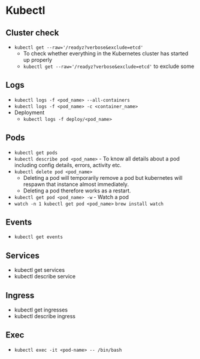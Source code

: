 # Kubectl

## Cluster check
* `kubectl get --raw='/readyz?verbose&exclude=etcd'`
  * To check whether everything in the Kubernetes cluster has started up properly 
  * `kubectl get --raw='/readyz?verbose&exclude=etcd'` to exclude some

## Logs

* `kubectl logs -f <pod_name> --all-containers`
* `kubectl logs -f <pod_name> -c <container_name>`
* Deployment
  * `kubectl logs -f deploy/<pod_name>`

## Pods

* `kubectl get pods`
* `kubectl describe pod <pod_name>` - To know all details about a pod including config details, errors, activity etc.
* `kubectl delete pod <pod_name>`
    * Deleting a pod will temporarily remove a pod but kubernetes will respawn that instance almost immediately.
    * Deleting a pod therefore works as a restart.
* `kubectl get pod <pod_name> -w` - Watch a pod
* `watch -n 1 kubectl get pod <pod_name>`
  `brew install watch`

## Events

* `kubectl get events`

## Services

* kubectl get services
* kubectl describe service <service-name>

## Ingress

* kubectl get ingresses
* kubectl describe ingress <ingress-name>

## Exec

* `kubectl exec -it <pod-name> -- /bin/bash`
